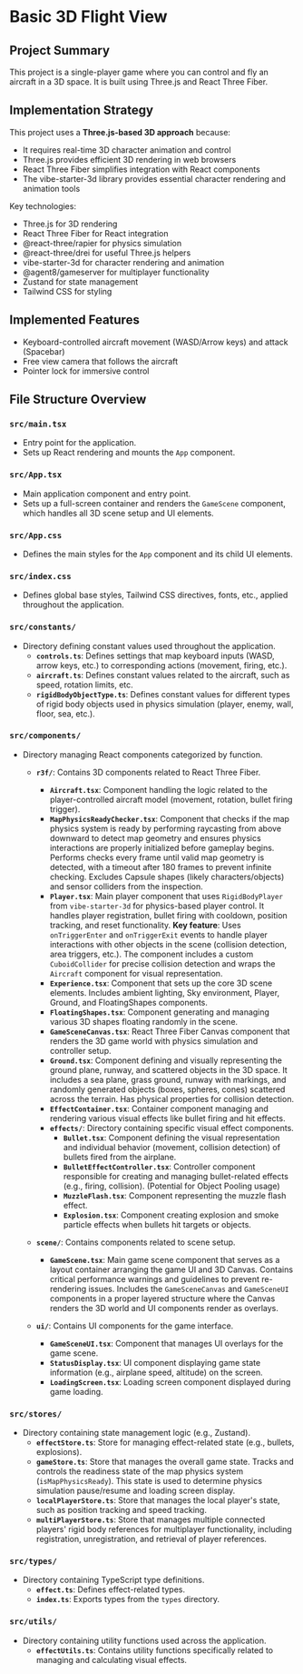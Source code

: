# Basic 3D Flight View

## Project Summary

This project is a single-player game where you can control and fly an aircraft in a 3D space. It is built using Three.js and React Three Fiber.

## Implementation Strategy

This project uses a **Three.js-based 3D approach** because:

- It requires real-time 3D character animation and control
- Three.js provides efficient 3D rendering in web browsers
- React Three Fiber simplifies integration with React components
- The vibe-starter-3d library provides essential character rendering and animation tools

Key technologies:

- Three.js for 3D rendering
- React Three Fiber for React integration
- @react-three/rapier for physics simulation
- @react-three/drei for useful Three.js helpers
- vibe-starter-3d for character rendering and animation
- @agent8/gameserver for multiplayer functionality
- Zustand for state management
- Tailwind CSS for styling

## Implemented Features

- Keyboard-controlled aircraft movement (WASD/Arrow keys) and attack (Spacebar)
- Free view camera that follows the aircraft
- Pointer lock for immersive control

## File Structure Overview

### `src/main.tsx`

- Entry point for the application.
- Sets up React rendering and mounts the `App` component.

### `src/App.tsx`

- Main application component and entry point.
- Sets up a full-screen container and renders the `GameScene` component, which handles all 3D scene setup and UI elements.

### `src/App.css`

- Defines the main styles for the `App` component and its child UI elements.

### `src/index.css`

- Defines global base styles, Tailwind CSS directives, fonts, etc., applied throughout the application.

### `src/constants/`

- Directory defining constant values used throughout the application.
  - **`controls.ts`**: Defines settings that map keyboard inputs (WASD, arrow keys, etc.) to corresponding actions (movement, firing, etc.).
  - **`aircraft.ts`**: Defines constant values related to the aircraft, such as speed, rotation limits, etc.
  - **`rigidBodyObjectType.ts`**: Defines constant values for different types of rigid body objects used in physics simulation (player, enemy, wall, floor, sea, etc.).

### `src/components/`

- Directory managing React components categorized by function.

  - **`r3f/`**: Contains 3D components related to React Three Fiber.

    - **`Aircraft.tsx`**: Component handling the logic related to the player-controlled aircraft model (movement, rotation, bullet firing trigger).
    - **`MapPhysicsReadyChecker.tsx`**: Component that checks if the map physics system is ready by performing raycasting from above downward to detect map geometry and ensures physics interactions are properly initialized before gameplay begins. Performs checks every frame until valid map geometry is detected, with a timeout after 180 frames to prevent infinite checking. Excludes Capsule shapes (likely characters/objects) and sensor colliders from the inspection.
    - **`Player.tsx`**: Main player component that uses `RigidBodyPlayer` from `vibe-starter-3d` for physics-based player control. It handles player registration, bullet firing with cooldown, position tracking, and reset functionality. **Key feature**: Uses `onTriggerEnter` and `onTriggerExit` events to handle player interactions with other objects in the scene (collision detection, area triggers, etc.). The component includes a custom `CuboidCollider` for precise collision detection and wraps the `Aircraft` component for visual representation.
    - **`Experience.tsx`**: Component that sets up the core 3D scene elements. Includes ambient lighting, Sky environment, Player, Ground, and FloatingShapes components.
    - **`FloatingShapes.tsx`**: Component generating and managing various 3D shapes floating randomly in the scene.
    - **`GameSceneCanvas.tsx`**: React Three Fiber Canvas component that renders the 3D game world with physics simulation and controller setup.
    - **`Ground.tsx`**: Component defining and visually representing the ground plane, runway, and scattered objects in the 3D space. It includes a sea plane, grass ground, runway with markings, and randomly generated objects (boxes, spheres, cones) scattered across the terrain. Has physical properties for collision detection.
    - **`EffectContainer.tsx`**: Container component managing and rendering various visual effects like bullet firing and hit effects.
    - **`effects/`**: Directory containing specific visual effect components.
      - **`Bullet.tsx`**: Component defining the visual representation and individual behavior (movement, collision detection) of bullets fired from the airplane.
      - **`BulletEffectController.tsx`**: Controller component responsible for creating and managing bullet-related effects (e.g., firing, collision). (Potential for Object Pooling usage)
      - **`MuzzleFlash.tsx`**: Component representing the muzzle flash effect.
      - **`Explosion.tsx`**: Component creating explosion and smoke particle effects when bullets hit targets or objects.

  - **`scene/`**: Contains components related to scene setup.

    - **`GameScene.tsx`**: Main game scene component that serves as a layout container arranging the game UI and 3D Canvas. Contains critical performance warnings and guidelines to prevent re-rendering issues. Includes the `GameSceneCanvas` and `GameSceneUI` components in a proper layered structure where the Canvas renders the 3D world and UI components render as overlays.

  - **`ui/`**: Contains UI components for the game interface.
    - **`GameSceneUI.tsx`**: Component that manages UI overlays for the game scene.
    - **`StatusDisplay.tsx`**: UI component displaying game state information (e.g., airplane speed, altitude) on the screen.
    - **`LoadingScreen.tsx`**: Loading screen component displayed during game loading.

### `src/stores/`

- Directory containing state management logic (e.g., Zustand).
  - **`effectStore.ts`**: Store for managing effect-related state (e.g., bullets, explosions).
  - **`gameStore.ts`**: Store that manages the overall game state. Tracks and controls the readiness state of the map physics system (`isMapPhysicsReady`). This state is used to determine physics simulation pause/resume and loading screen display.
  - **`localPlayerStore.ts`**: Store that manages the local player's state, such as position tracking and speed tracking.
  - **`multiPlayerStore.ts`**: Store that manages multiple connected players' rigid body references for multiplayer functionality, including registration, unregistration, and retrieval of player references.

### `src/types/`

- Directory containing TypeScript type definitions.
  - **`effect.ts`**: Defines effect-related types.
  - **`index.ts`**: Exports types from the `types` directory.

### `src/utils/`

- Directory containing utility functions used across the application.
  - **`effectUtils.ts`**: Contains utility functions specifically related to managing and calculating visual effects.
